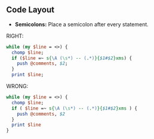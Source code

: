 ## Code Layout

* **Semicolons:** Place a semicolon after every statement.

RIGHT:

```perl
while (my $line = <>) {
  chomp $line;
  if ($line =~ s{\A (\s*) -- (.*)}{$1#$2}xms) {
    push @comments, $2;
  }
  print $line;
```

WRONG:

```perl
while (my $line = <>) {
  chomp $line;
  if ( $line =~ s{\A (\s*) -- (.*)}{$1#$2}xms ) {
    push @comments, $2
  }
  print $line
}

```